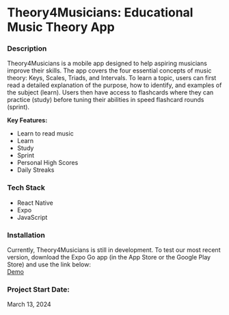 # Theory4Musicians: Educational Music Theory App

### Description
Theory4Musicians is a mobile app designed to help aspiring musicians improve their skills. The app covers the four essential concepts of music theory: Keys, Scales, Triads, and Intervals. To learn a topic, users can first read a detailed explanation of the purpose, how to identify, and examples of the subject (learn). Users then have access to flashcards where they can practice (study) before tuning their abilities in speed flashcard rounds (sprint).

<b>Key Features:</b>
- Learn to read music
- Learn
- Study
- Sprint
- Personal High Scores
- Daily Streaks

### Tech Stack
- React Native
- Expo
- JavaScript

### Installation
Currently, Theory4Musicians is still in development. To test our most recent version, download the Expo Go app (in the App Store or the Google Play Store) and use the link below: <br/>
<a href="https://expo.dev/preview/update?message=Initial%20Version&updateRuntimeVersion=1.0.0&createdAt=2024-12-07T18%3A59%3A23.280Z&slug=exp&projectId=fbfaca8d-81c9-48e1-b829-ea61b8d49d5f&group=ebd231eb-9826-4da3-8a06-b857c67d5a11">Demo</a>

### Project Start Date:
March 13, 2024
